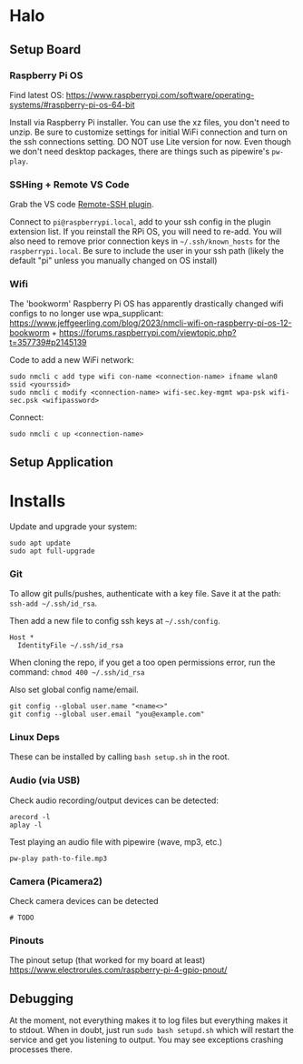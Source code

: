 # Halo


## Setup Board

### Raspberry Pi OS

Find latest OS: https://www.raspberrypi.com/software/operating-systems/#raspberry-pi-os-64-bit

Install via Raspberry Pi installer. You can use the xz files, you don't need to unzip. Be sure to customize settings for initial WiFi connection and turn on the ssh connections setting. DO NOT use Lite version for now. Even though we don't need desktop packages, there are things such as pipewire's `pw-play`.

### SSHing + Remote VS Code

Grab the VS code [Remote-SSH plugin](https://help.rc.ufl.edu/doc/SSH_Using_VSCode#:~:text=Visual%20Studio%20Code%20will%20connect,connected%20to%20a%20login%20node).

Connect to `pi@raspberrypi.local`, add to your ssh config in the plugin extension list. If you reinstall the RPi OS, you will need to re-add. You will also need to remove prior connection keys in `~/.ssh/known_hosts` for the `raspberrypi.local`. Be sure to include the user in your ssh path (likely the default "pi" unless you manually changed on OS install)


### Wifi

The 'bookworm' Raspberry Pi OS has apparently drastically changed wifi configs to no longer use wpa_supplicant: https://www.jeffgeerling.com/blog/2023/nmcli-wifi-on-raspberry-pi-os-12-bookworm + https://forums.raspberrypi.com/viewtopic.php?t=357739#p2145139

Code to add a new WiFi network:
```
sudo nmcli c add type wifi con-name <connection-name> ifname wlan0 ssid <yourssid>
sudo nmcli c modify <connection-name> wifi-sec.key-mgmt wpa-psk wifi-sec.psk <wifipassword>
```
Connect:
```
sudo nmcli c up <connection-name>
```


## Setup Application

# Installs

Update and upgrade your system:
```
sudo apt update
sudo apt full-upgrade
```

### Git

To allow git pulls/pushes, authenticate with a key file. Save it at the path: `ssh-add ~/.ssh/id_rsa`.

Then add a new file to config ssh keys at `~/.ssh/config`.
```
Host *
  IdentityFile ~/.ssh/id_rsa
```

When cloning the repo, if you get a too open permissions error, run the command: `chmod 400 ~/.ssh/id_rsa`

Also set global config name/email.
```
git config --global user.name "<name<>"
git config --global user.email "you@example.com"
```

### Linux Deps

These can be installed by calling `bash setup.sh` in the root.

### Audio (via USB)

Check audio recording/output devices can be detected:
```
arecord -l
aplay -l
```

Test playing an audio file with pipewire (wave, mp3, etc.)
```
pw-play path-to-file.mp3
```

### Camera (Picamera2)

Check camera devices can be detected
```
# TODO
```

### Pinouts

The pinout setup (that worked for my board at least)
https://www.electrorules.com/raspberry-pi-4-gpio-pnout/


## Debugging

At the moment, not everything makes it to log files but everything makes it to stdout. When in doubt, just run `sudo bash setupd.sh` which will restart the service and get you listening to output. You may see exceptions crashing processes there.